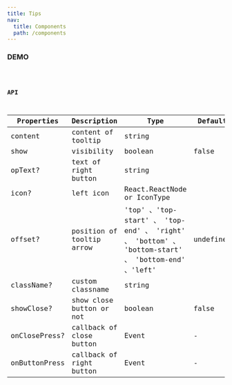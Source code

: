 ```yaml
---
title: Tips
nav:
  title: Components
  path: /components
---
```


### DEMO

<code src="./demo/basic.tsx" />

### API

| Properties | Description | Type | Default |
| --- | --- | --- | --- |
| content | content of tooltip | string | |
| show | visibility | boolean | false |
| opText? | text of right button | string |  |
| icon? | left icon | React.ReactNode or IconType |  |
| offset? | position of tooltip arrow | 'top' 、'top-start' 、 'top-end' 、 'right' 、 'bottom' 、 'bottom-start' 、 'bottom-end' 、'left' |  undefined |
| className? | custom classname | string|  |
| showClose? | show close button or not | boolean| false |
| onClosePress? | callback of close button | Event | - |
| onButtonPress | callback of right button | Event | - |

